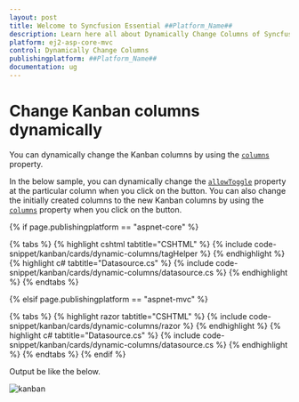 ```yaml
---
layout: post
title: Welcome to Syncfusion Essential ##Platform_Name##
description: Learn here all about Dynamically Change Columns of Syncfusion Essential ##Platform_Name## widgets based on HTML5 and jQuery.
platform: ej2-asp-core-mvc
control: Dynamically Change Columns
publishingplatform: ##Platform_Name##
documentation: ug
---
```



# Change Kanban columns dynamically

You can dynamically change the Kanban columns by using the [`columns`](../../api/kanban#columns) property.

In the below sample, you can dynamically change the [`allowToggle`](../../api/kanban/columnsModel/#allowtoggle) property at the particular column when you click on the button. You can also change the initially created columns to the new Kanban columns by using the [`columns`](../../api/kanban#columns) property when you click on the button.

{% if page.publishingplatform == "aspnet-core" %}

{% tabs %}
{% highlight cshtml tabtitle="CSHTML" %}
{% include code-snippet/kanban/cards/dynamic-columns/tagHelper %}
{% endhighlight %}
{% highlight c# tabtitle="Datasource.cs" %}
{% include code-snippet/kanban/cards/dynamic-columns/datasource.cs %}
{% endhighlight %}
{% endtabs %}

{% elsif page.publishingplatform == "aspnet-mvc" %}

{% tabs %}
{% highlight razor tabtitle="CSHTML" %}
{% include code-snippet/kanban/cards/dynamic-columns/razor %}
{% endhighlight %}
{% highlight c# tabtitle="Datasource.cs" %}
{% include code-snippet/kanban/cards/dynamic-columns/datasource.cs %}
{% endhighlight %}
{% endtabs %}
{% endif %}



Output be like the below.

![kanban](./images/dynamic-columns.PNG)